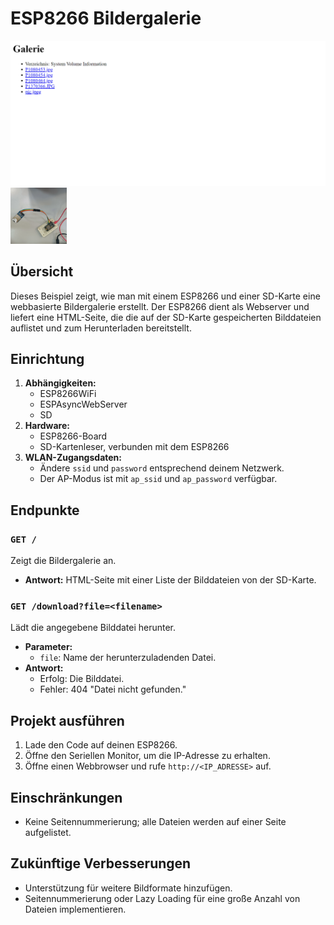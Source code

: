 # ESP8266 Bildergalerie

<img src="chrome_JnhATSXTLk.png" alt="HTML-Ansicht">
<img src="IMG20231015164128.jpg" alt="Aufbau mit NodeMCU 1.0 (ESP-12E Module) und einem SD-Kartenleser" width="90px" height="90px">

## Übersicht
Dieses Beispiel zeigt, wie man mit einem ESP8266 und einer SD-Karte eine webbasierte Bildergalerie erstellt. Der ESP8266 dient als Webserver und liefert eine HTML-Seite, die die auf der SD-Karte gespeicherten Bilddateien auflistet und zum Herunterladen bereitstellt.

## Einrichtung
1. **Abhängigkeiten:**  
   - ESP8266WiFi  
   - ESPAsyncWebServer  
   - SD  
2. **Hardware:**  
   - ESP8266-Board  
   - SD-Kartenleser, verbunden mit dem ESP8266  
3. **WLAN-Zugangsdaten:**  
   - Ändere `ssid` und `password` entsprechend deinem Netzwerk.  
   - Der AP-Modus ist mit `ap_ssid` und `ap_password` verfügbar.  

## Endpunkte

### `GET /`
Zeigt die Bildergalerie an.  
- **Antwort:** HTML-Seite mit einer Liste der Bilddateien von der SD-Karte.  

### `GET /download?file=<filename>`
Lädt die angegebene Bilddatei herunter.  
- **Parameter:**  
   - `file`: Name der herunterzuladenden Datei.  
- **Antwort:**  
   - Erfolg: Die Bilddatei.  
   - Fehler: 404 "Datei nicht gefunden."  

## Projekt ausführen
1. Lade den Code auf deinen ESP8266.  
2. Öffne den Seriellen Monitor, um die IP-Adresse zu erhalten.  
3. Öffne einen Webbrowser und rufe `http://<IP_ADRESSE>` auf.  

## Einschränkungen  
- Keine Seitennummerierung; alle Dateien werden auf einer Seite aufgelistet.  

## Zukünftige Verbesserungen
- Unterstützung für weitere Bildformate hinzufügen.  
- Seitennummerierung oder Lazy Loading für eine große Anzahl von Dateien implementieren.  
